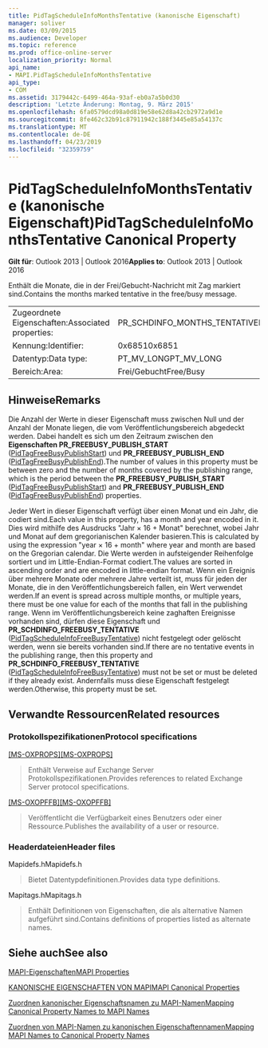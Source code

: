 ```yaml
---
title: PidTagScheduleInfoMonthsTentative (kanonische Eigenschaft)
manager: soliver
ms.date: 03/09/2015
ms.audience: Developer
ms.topic: reference
ms.prod: office-online-server
localization_priority: Normal
api_name:
- MAPI.PidTagScheduleInfoMonthsTentative
api_type:
- COM
ms.assetid: 3179442c-6499-464a-93af-eb0a7a5b0d30
description: 'Letzte Änderung: Montag, 9. März 2015'
ms.openlocfilehash: 6fa0579dcd98a0d819e58e62d8a42cb2972a9d1e
ms.sourcegitcommit: 8fe462c32b91c87911942c188f3445e85a54137c
ms.translationtype: MT
ms.contentlocale: de-DE
ms.lasthandoff: 04/23/2019
ms.locfileid: "32359759"
---
```

# <a name="pidtagscheduleinfomonthstentative-canonical-property"></a><span data-ttu-id="de9a2-103">PidTagScheduleInfoMonthsTentative (kanonische Eigenschaft)</span><span class="sxs-lookup"><span data-stu-id="de9a2-103">PidTagScheduleInfoMonthsTentative Canonical Property</span></span>

  
  
<span data-ttu-id="de9a2-104">**Gilt für**: Outlook 2013 | Outlook 2016</span><span class="sxs-lookup"><span data-stu-id="de9a2-104">**Applies to**: Outlook 2013 | Outlook 2016</span></span> 
  
<span data-ttu-id="de9a2-105">Enthält die Monate, die in der Frei/Gebucht-Nachricht mit Zag markiert sind.</span><span class="sxs-lookup"><span data-stu-id="de9a2-105">Contains the months marked tentative in the free/busy message.</span></span>
  
|||
|:-----|:-----|
|<span data-ttu-id="de9a2-106">Zugeordnete Eigenschaften:</span><span class="sxs-lookup"><span data-stu-id="de9a2-106">Associated properties:</span></span>  <br/> |<span data-ttu-id="de9a2-107">PR_SCHDINFO_MONTHS_TENTATIVE</span><span class="sxs-lookup"><span data-stu-id="de9a2-107">PR_SCHDINFO_MONTHS_TENTATIVE</span></span>  <br/> |
|<span data-ttu-id="de9a2-108">Kennung:</span><span class="sxs-lookup"><span data-stu-id="de9a2-108">Identifier:</span></span>  <br/> |<span data-ttu-id="de9a2-109">0x6851</span><span class="sxs-lookup"><span data-stu-id="de9a2-109">0x6851</span></span>  <br/> |
|<span data-ttu-id="de9a2-110">Datentyp:</span><span class="sxs-lookup"><span data-stu-id="de9a2-110">Data type:</span></span>  <br/> |<span data-ttu-id="de9a2-111">PT_MV_LONG</span><span class="sxs-lookup"><span data-stu-id="de9a2-111">PT_MV_LONG</span></span>  <br/> |
|<span data-ttu-id="de9a2-112">Bereich:</span><span class="sxs-lookup"><span data-stu-id="de9a2-112">Area:</span></span>  <br/> |<span data-ttu-id="de9a2-113">Frei/Gebucht</span><span class="sxs-lookup"><span data-stu-id="de9a2-113">Free/Busy</span></span>  <br/> |
   
## <a name="remarks"></a><span data-ttu-id="de9a2-114">Hinweise</span><span class="sxs-lookup"><span data-stu-id="de9a2-114">Remarks</span></span>

<span data-ttu-id="de9a2-115">Die Anzahl der Werte in dieser Eigenschaft muss zwischen Null und der Anzahl der Monate liegen, die vom Veröffentlichungsbereich abgedeckt werden. Dabei handelt es sich um den Zeitraum zwischen den **Eigenschaften PR_FREEBUSY_PUBLISH_START** ([PidTagFreeBusyPublishStart](pidtagfreebusypublishstart-canonical-property.md)) und **PR_FREEBUSY_PUBLISH_END** ([PidTagFreeBusyPublishEnd](pidtagfreebusypublishend-canonical-property.md)).</span><span class="sxs-lookup"><span data-stu-id="de9a2-115">The number of values in this property must be between zero and the number of months covered by the publishing range, which is the period between the **PR_FREEBUSY_PUBLISH_START** ([PidTagFreeBusyPublishStart](pidtagfreebusypublishstart-canonical-property.md)) and **PR_FREEBUSY_PUBLISH_END** ([PidTagFreeBusyPublishEnd](pidtagfreebusypublishend-canonical-property.md)) properties.</span></span>
  
<span data-ttu-id="de9a2-116">Jeder Wert in dieser Eigenschaft verfügt über einen Monat und ein Jahr, die codiert sind.</span><span class="sxs-lookup"><span data-stu-id="de9a2-116">Each value in this property, has a month and year encoded in it.</span></span> <span data-ttu-id="de9a2-117">Dies wird mithilfe des Ausdrucks "Jahr × 16 + Monat" berechnet, wobei Jahr und Monat auf dem gregorianischen Kalender basieren.</span><span class="sxs-lookup"><span data-stu-id="de9a2-117">This is calculated by using the expression "year × 16 + month" where year and month are based on the Gregorian calendar.</span></span> <span data-ttu-id="de9a2-118">Die Werte werden in aufsteigender Reihenfolge sortiert und im Little-Endian-Format codiert.</span><span class="sxs-lookup"><span data-stu-id="de9a2-118">The values are sorted in ascending order and are encoded in little-endian format.</span></span> <span data-ttu-id="de9a2-119">Wenn ein Ereignis über mehrere Monate oder mehrere Jahre verteilt ist, muss für jeden der Monate, die in den Veröffentlichungsbereich fallen, ein Wert verwendet werden.</span><span class="sxs-lookup"><span data-stu-id="de9a2-119">If an event is spread across multiple months, or multiple years, there must be one value for each of the months that fall in the publishing range.</span></span> <span data-ttu-id="de9a2-120">Wenn im Veröffentlichungsbereich keine zaghaften Ereignisse vorhanden sind, dürfen diese Eigenschaft und **PR_SCHDINFO_FREEBUSY_TENTATIVE** ([PidTagScheduleInfoFreeBusyTentative](pidtagscheduleinfofreebusytentative-canonical-property.md)) nicht festgelegt oder gelöscht werden, wenn sie bereits vorhanden sind.</span><span class="sxs-lookup"><span data-stu-id="de9a2-120">If there are no tentative events in the publishing range, then this property and **PR_SCHDINFO_FREEBUSY_TENTATIVE** ([PidTagScheduleInfoFreeBusyTentative](pidtagscheduleinfofreebusytentative-canonical-property.md)) must not be set or must be deleted if they already exist.</span></span> <span data-ttu-id="de9a2-121">Andernfalls muss diese Eigenschaft festgelegt werden.</span><span class="sxs-lookup"><span data-stu-id="de9a2-121">Otherwise, this property must be set.</span></span>
  
## <a name="related-resources"></a><span data-ttu-id="de9a2-122">Verwandte Ressourcen</span><span class="sxs-lookup"><span data-stu-id="de9a2-122">Related resources</span></span>

### <a name="protocol-specifications"></a><span data-ttu-id="de9a2-123">Protokollspezifikationen</span><span class="sxs-lookup"><span data-stu-id="de9a2-123">Protocol specifications</span></span>

<span data-ttu-id="de9a2-124">[[MS-OXPROPS]](https://msdn.microsoft.com/library/f6ab1613-aefe-447d-a49c-18217230b148%28Office.15%29.aspx)</span><span class="sxs-lookup"><span data-stu-id="de9a2-124">[[MS-OXPROPS]](https://msdn.microsoft.com/library/f6ab1613-aefe-447d-a49c-18217230b148%28Office.15%29.aspx)</span></span>
  
> <span data-ttu-id="de9a2-125">Enthält Verweise auf Exchange Server Protokollspezifikationen.</span><span class="sxs-lookup"><span data-stu-id="de9a2-125">Provides references to related Exchange Server protocol specifications.</span></span>
    
<span data-ttu-id="de9a2-126">[[MS-OXOPFFB]](https://msdn.microsoft.com/library/1a527299-7211-4d27-a74c-b69bd0746320%28Office.15%29.aspx)</span><span class="sxs-lookup"><span data-stu-id="de9a2-126">[[MS-OXOPFFB]](https://msdn.microsoft.com/library/1a527299-7211-4d27-a74c-b69bd0746320%28Office.15%29.aspx)</span></span>
  
> <span data-ttu-id="de9a2-127">Veröffentlicht die Verfügbarkeit eines Benutzers oder einer Ressource.</span><span class="sxs-lookup"><span data-stu-id="de9a2-127">Publishes the availability of a user or resource.</span></span>
    
### <a name="header-files"></a><span data-ttu-id="de9a2-128">Headerdateien</span><span class="sxs-lookup"><span data-stu-id="de9a2-128">Header files</span></span>

<span data-ttu-id="de9a2-129">Mapidefs.h</span><span class="sxs-lookup"><span data-stu-id="de9a2-129">Mapidefs.h</span></span>
  
> <span data-ttu-id="de9a2-130">Bietet Datentypdefinitionen.</span><span class="sxs-lookup"><span data-stu-id="de9a2-130">Provides data type definitions.</span></span>
    
<span data-ttu-id="de9a2-131">Mapitags.h</span><span class="sxs-lookup"><span data-stu-id="de9a2-131">Mapitags.h</span></span>
  
> <span data-ttu-id="de9a2-132">Enthält Definitionen von Eigenschaften, die als alternative Namen aufgeführt sind.</span><span class="sxs-lookup"><span data-stu-id="de9a2-132">Contains definitions of properties listed as alternate names.</span></span>
    
## <a name="see-also"></a><span data-ttu-id="de9a2-133">Siehe auch</span><span class="sxs-lookup"><span data-stu-id="de9a2-133">See also</span></span>



[<span data-ttu-id="de9a2-134">MAPI-Eigenschaften</span><span class="sxs-lookup"><span data-stu-id="de9a2-134">MAPI Properties</span></span>](mapi-properties.md)
  
[<span data-ttu-id="de9a2-135">KANONISCHE EIGENSCHAFTEN VON MAPI</span><span class="sxs-lookup"><span data-stu-id="de9a2-135">MAPI Canonical Properties</span></span>](mapi-canonical-properties.md)
  
[<span data-ttu-id="de9a2-136">Zuordnen kanonischer Eigenschaftsnamen zu MAPI-Namen</span><span class="sxs-lookup"><span data-stu-id="de9a2-136">Mapping Canonical Property Names to MAPI Names</span></span>](mapping-canonical-property-names-to-mapi-names.md)
  
[<span data-ttu-id="de9a2-137">Zuordnen von MAPI-Namen zu kanonischen Eigenschaftennamen</span><span class="sxs-lookup"><span data-stu-id="de9a2-137">Mapping MAPI Names to Canonical Property Names</span></span>](mapping-mapi-names-to-canonical-property-names.md)

